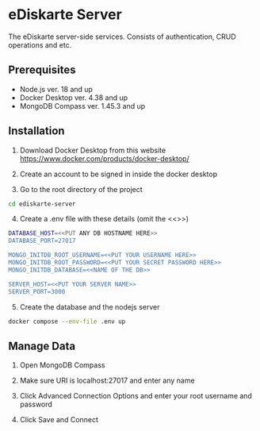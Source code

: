 # eDiskarte Server

The eDiskarte server-side services. Consists of authentication, CRUD operations and etc.

## Prerequisites
- Node.js ver. 18 and up
- Docker Desktop ver. 4.38 and up
- MongoDB Compass ver. 1.45.3 and up



## Installation

1. Download Docker Desktop from this website https://www.docker.com/products/docker-desktop/
 
2. Create an account to be signed in inside the docker desktop

3. Go to the root directory of the project

```bash
cd ediskarte-server
```
4. Create a .env file with these details (omit the <<>>)

```bash
DATABASE_HOST=<<PUT ANY DB HOSTNAME HERE>>
DATABASE_PORT=27017

MONGO_INITDB_ROOT_USERNAME=<<PUT YOUR USERNAME HERE>>
MONGO_INITDB_ROOT_PASSWORD=<<PUT YOUR SECRET PASSWORD HERE>>
MONGO_INITDB_DATABASE=<<NAME OF THE DB>>

SERVER_HOST=<<PUT YOUR SERVER NAME>>
SERVER_PORT=3000
```

5. Create the database and the nodejs server

```bash
docker compose --env-file .env up
```
## Manage Data

1. Open MongoDB Compass

2. Make sure URI is localhost:27017 and enter any name

3. Click Advanced Connection Options and enter your root username and password

4. Click Save and Connect 
